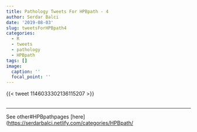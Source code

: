 ```yaml
---
title: Pathology Tweets For HPBpath - 4
author: Serdar Balci
date: '2019-08-03'
slug: tweetsForHPBpath4
categories:
  - R
  - tweets
  - pathology
  - HPBpath
tags: []
image:
  caption: ''
  focal_point: ''
---
```



{{< tweet 1146033302136115207 >}}
<br>
<br>
<hr>


See other#HPBpathpages [here](https://serdarbalci.netlify.com/categories/HPBpath/
